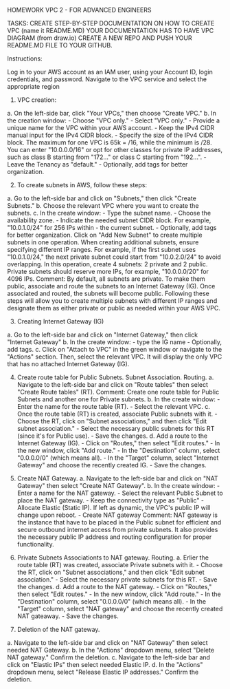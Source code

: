 HOMEWORK VPC 2 - FOR ADVANCED ENGINEERS 

TASKS:
CREATE STEP-BY-STEP DOCUMENTATION ON HOW TO CREATE VPC (name it README.MD)
YOUR DOCUMENTATION HAS TO HAVE VPC DIAGRAM (from draw.io)
CREATE A NEW REPO AND PUSH YOUR README.MD FILE TO YOUR GITHUB. 


Instructions: 

Log in to your AWS account as an IAM user, using your Account ID, login credentials, and password.
Navigate to the VPC service and select the appropriate region

1. VPC creation:

a. On the left-side bar, click "Your VPCs," then choose "Create VPC."
b. In the creation window:
                    - Choose "VPC only."
                    - Select "VPC only."
                    - Provide a unique name for the VPC within your AWS account.
                    - Keep the IPv4 CIDR manual input for the IPv4 CIDR block.
                    - Specify the size of the IPv4 CIDR block. The maximum for one VPC is 65k = /16, while the minimum is /28. You can enter "10.0.0.0/16" or opt for other classes for private IP addresses, such as class B starting from "172..." or class C starting from "192...".
                    - Leave the Tenancy as "default."
                    - Optionally, add tags for better organization.


                    
2. To create subnets in AWS, follow these steps:

a. Go to the left-side bar and click on "Subnets," then click "Create Subnets."
b. Choose the relevant VPC where you want to create the subnets.
c. In the create window:
                        - Type the subnet name.
                        - Choose the availability zone.
                        - Indicate the needed subnet CIDR block. For example, "10.0.1.0/24" for 256 IPs within - the current subnet.
                        - Optionally, add tags for better organization.
                    Click on "Add New Subnet" to create multiple subnets in one operation.
                    When creating additional subnets, ensure specifying different IP ranges. For example, if the first subnet uses "10.0.1.0/24," the next private subnet could start from "10.0.2.0/24" to avoid overlapping.
                In this operation, create 4 subnets: 2 private and 2 public.
                Private subnets should reserve more IPs, for example, "10.0.0.0/20" for 4096 IPs.
        Comment: By default, all subnets are private. To make them public, associate and route the subnets to an Internet Gateway (IG). Once associated and routed, the subnets will become public.
Following these steps will allow you to create multiple subnets with different IP ranges and designate them as either private or public as needed within your AWS VPC.



3. Creating Internet Gateway (IG)

a. Go to the left-side bar and click on "Internet Gateway," then click "Internet Gateway"
b. In the create window:
                        - type the IG name
                        - Optionally, add tags.
c.  Click on "Attach to VPC" in the green window or navigate to the "Actions" section. Then, select the relevant VPC. It will display the only VPC that has no attached Internet Gateway (IG). 




4. Create route table for Public Subnets. Subnet Association. Routing. 
a. Navigate to the left-side bar and click on "Route tables" then select "Create Route tables" (RT).
Comment: Create one route table for Public Subnets and another one for Private subnets. 
b. In the create window:
                        - Enter the name for the route table (RT).
                        - Select the relevant VPC.
c. Once the route table (RT) is created, associate Public subnets with it.
                    - Choose the RT, click on "Subnet associations," and then click "Edit subnet association."
                    - Select the necessary public subnets for this RT (since it's for Public use).
                    - Save the changes.
d. Add a route to the Internet Gateway (IG).
                        - Click on "Routes," then select "Edit routes."
                        - In the new window, click "Add route."
                        - In the "Destination" column, select "0.0.0.0/0" (which means all).
                        - In the "Target" column, select "Internet Gateway" and choose the recently created IG.
                        - Save the changes.



5. Create NAT Gateway. 
a. Navigate to the left-side bar and click on "NAT Gateway" then select "Create NAT Gateway".
b. In the create window: 
                        - Enter a name for the NAT gateway.
                        - Select the relevant Public Subnet to place the NAT gateway. 
                        - Keep the connectivity type as "Public"
                        - Allocate Elastic (Static IP). If left as dynamic, the VPC's public IP will change upon reboot.
                        - Create NAT gateway
Comment: NAT gateway is the instance that have to be placed in the Public subnet for efficient and secure outbound internet access from private subnets. It also provides the necessary public IP address and routing configuration for proper functionality. 



6. Private Subnets Associationts to NAT gateway. Routing. 
a. Erlier  the route table (RT) was created, associate Private subnets with it.
                    - Choose the RT, click on "Subnet associations," and then click "Edit subnet association."
                    - Select the necessary private subnets for this RT.
                    - Save the changes.
d. Add a route to the NAT gateway.
                        - Click on "Routes," then select "Edit routes."
                        - In the new window, click "Add route."
                        - In the "Destination" column, select "0.0.0.0/0" (which means all).
                        - In the "Target" column, select "NAT gateway" and choose the recently created NAT gateaway.
                        - Save the changes.



7. Deletion of the NAT gateway. 

a. Navigate to the left-side bar and click on "NAT Gateway" then select needed NAT Gateway.
b. In the "Actions" dropdown menu, select "Delete NAT gateway." Confirm the deletion.
c. Navigate to the left-side bar and click on "Elastic IPs" then select needed Elastic IP.
d. In the "Actions" dropdown menu, select "Release Elastic IP addresses." Confirm the deletion.